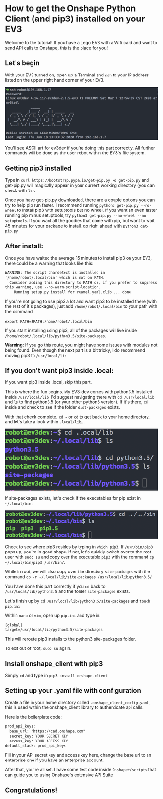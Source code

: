# How to get the Onshape Python Client (and pip3) installed on your EV3

Welcome to the tutorial! If you have a Lego EV3 with a Wifi card and want to send API calls to Onshape, this is the place for you! 

## Let's begin 
With your EV3 turned on, open up a Terminal and `ssh` to your IP address listed on the upper right hand corner of your EV3. 

![ssh](./images/ssh.png)

You'll see ASCII art for ev3dev if you're doing this part correctly. All further commands will be done as the user robot within the EV3's file system.

## Getting pip3 installed 

Type in `curl https://bootstrap.pypa.io/get-pip.py -o get-pip.py` and get-pip.py will magically appear in your current working directory (you can check with `ls`). 

Once you have get-pip.py downloaded, there are a couple options you can try to help pip run faster. I recommend running `python3 get-pip.py --no-wheel` to install pip3 with setuptools but no wheel. If you want an even faster running pip minus setuptools, try `python3 get-pip.py --no-wheel --no-setuptools`. If you want all the goodies that come with pip, but want to wait 45 minutes for your package to install, go right ahead with `python3 get-pip.py`

## After install: 
Once you have waited the average 15 minutes to install pip3 on your EV3, there could be a warning that looks like this: 

```
WARNING: The script chardetect is installed in '/home/robot/.local/bin' which is not on PATH.
  Consider adding this directory to PATH or, if you prefer to suppress this warning, use --no-warn-script-location.
    Running setup.py install for ruamel.yaml.clib ... done
```

If you're not going to use pip3 a lot and want pip3 to be installed there (with the rest of it's packages), just add `/home/robot/.local/bin` to your path with the command: 

`export PATH=$PATH:/home/robot/.local/bin`

If you start installing using pip3, all of the packages will live inside `/home/robot/.local/lib/python3.5/site-packages`. 

**Warning:** If you go this route, you might have some issues with modules not being found. Even though the next part is a bit tricky, I do recommend moving pip3 to `/usr/local/lib`

## If you don't want pip3 inside .local:
If you want pip3 inside .local, skip this part. 

This is where the fun begins. My EV3-dev comes with python3.5 installed inside `/usr/local/lib`. I'd suggest navigating there with `cd /usr/local/lib` and `ls` to find python3.5 (or your other python3 version). If it's there, `cd` inside and check to see if the folder `dist-packages` exists. 

With that check complete, `cd ~` or `cd` to get back to your home directory, and let's take a look within `.local/lib`...

![local](./images/local.png)

If site-packages exists, let's check if the executables for pip exist in `~/.local/bin`:

![bin](./images/bin.png)

Check to see where pip3 resides by typing in `which pip3`. If `/usr/bin/pip3` pops up, you're in good shape. If not, let's quickly switch over to the root user with `sudo su` and copy over the executable `pip3` with the command `cp ~/.local/bin/pip3 /usr/bin/`. 

While in root, we will also copy over the directory `site-packages` with the command `cp -r ~/.local/lib/site-packages /usr/local/lib/python3.5/` 

You have done this part correctly if you `cd` back to `/usr/local/lib/python3.5` and the folder `site-packages` exists. 

Let's finish up by `cd /usr/local/lib/python3.5/site-packages` and `touch pip.ini` 

Within `nano` or `vim`, open up `pip.ini` and type in: 

```
[global]
target=/usr/local/lib/python3.5/site-packages
```

This will reroute pip3 installs to the python3 site-packages folder. 

To exit out of root, `sudo su` again. 

## Install onshape_client with pip3

Simply `cd` and type in `pip3 install onshape-client` 

## Setting up your .yaml file with configuration

Create a file in your home directory called `.onshape_client_config.yaml`, this is used within the onshape_client library to authenticate api calls. 

Here is the boilerplate code: 
```
prod_api_keys:
  base_url: "https://cad.onshape.com"
  secret_key: YOUR SECRET KEY
  access_key: YOUR ACCESS KEY
default_stack: prod_api_keys
```

Fill in your API secret key and access key here, change the base url to an enterprise one if you have an enterprise account.

After that, you're all set. I have some test code inside `Onshape+/scripts` that can guide you to using Onshape's extensive API Suite

## Congratulations! 
